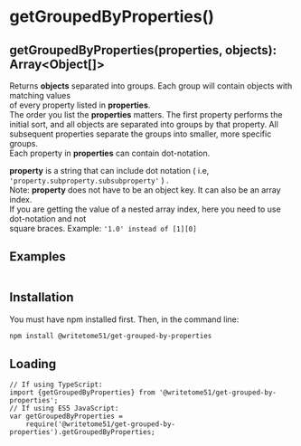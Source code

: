 # getGroupedByProperties()
## getGroupedByProperties(properties, objects): Array<Object[]>

Returns <b>objects</b> separated into groups.  Each group will contain objects with matching values  
of every property listed in <b>properties</b>.  
The order you list the <b>properties</b> matters.  The first property performs the initial sort, and all
objects are separated into groups by that property.  All subsequent properties separate the groups
into smaller, more specific groups.  
Each property in <b>properties</b> can contain dot-notation.

<b>property</b> is a string that can include dot notation ( i.e,  `'property.subproperty.subsubproperty'` ) .  
Note:  <b>property</b> does not have to be an object key. It can also be an array index.  
If you are getting the value of a nested array index, here you need to use dot-notation and not  
square braces.  Example: `'1.0' instead of [1][0]`

## Examples
```

```

## Installation

You must have npm installed first.  Then, in the command line:

```bash
npm install @writetome51/get-grouped-by-properties
```
## Loading
```
// If using TypeScript:
import {getGroupedByProperties} from '@writetome51/get-grouped-by-properties';
// If using ES5 JavaScript:
var getGroupedByProperties = 
	require('@writetome51/get-grouped-by-properties').getGroupedByProperties;
```
